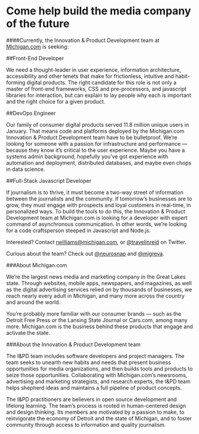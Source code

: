 # Come help build the media company of the future

####Currently, the Innovation & Product Development team at [Michigan.com](http://www.michigan.com) is seeking:


##Front-End Developer

We need a thought-leader in user experience, information architecture, accessibility and other tenets that make for frictionless, intuitive and habit-forming digital products. The right candidate for this role is not only a master of front-end frameworks, CSS and pre-processors, and javascript libraries for interaction, but can explain to lay people why each is important and the right choice for a given product.


##DevOps Engineer

Our family of consumer digital products served 11.8 million unique users in January. That means code and platforms deployed by the Michigan.com Innovation & Product Development team have to be bulletproof. We’re looking for someone with a passion for infrastructure and performance — because they know it’s critical to the user experience. Maybe you have a systems admin background, hopefully you’ve got experience with automation and deployment, distributed databases, and maybe even chops in data science.


##Full-Stack Javascript Developer

If journalism is to thrive, it must become a two-way street of information between the journalists and the community. If tomorrow’s businesses are to grow, they must engage with prospects and loyal customers in real-time, in personalized ways. To build the tools to do this, the Innovation & Product Development team at Michigan.com is looking for a developer with expert command of asynchronous communication. In other words, we’re looking for a code craftsperson steeped in Javascript and Node.js.


Interested? Contact rwilliams@michigan.com, or [@travelinreid](http://www.twitter.com/travelinreid) on Twitter.

Curious about the team? Check out [@neurosnap](https://github.com/neurosnap) and [@migreva](https://github.com/migreva).


###About Michigan.com

We’re the largest news media and marketing company in the Great Lakes state. Through websites, mobile apps, newspapers, and magazines, as well as the digital advertising services relied on by thousands of businesses, we reach nearly every adult in Michigan, and many more across the country and around the world.

You’re probably more familiar with our consumer brands — such as the Detroit Free Press or the Lansing State Journal or Cars.com, among many more. Michigan.com is the business behind these products that engage and activate the state.

###About the Innovation & Product Development team

The I&PD team includes software developers and project managers. The team seeks to unearth new habits and needs that present business opportunities for media organizations, and then builds tools and products to seize those opportunities. Collaborating with Michigan.com’s newsrooms, advertising and marketing strategists, and research experts, the I&PD team helps shepherd ideas and maintains a full pipeline of product concepts.  

The I&PD practitioners are believers in open source development and lifelong learning. The team’s process is rooted in human-centered design and design thinking. Its members are motivated by a passion to make, to reinvigorate the economy of Detroit and the state of Michigan, and to foster community through access to information and quality journalism.
